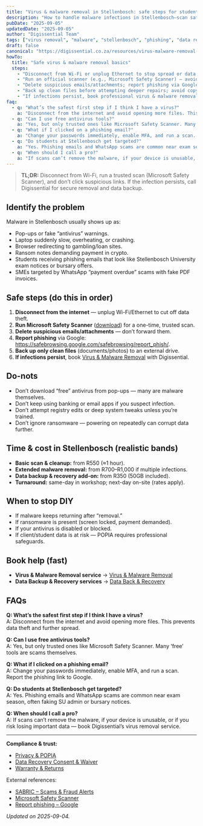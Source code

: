 ```yaml
---
title: "Virus & malware removal in Stellenbosch: safe steps for students & SMEs"
description: "How to handle malware infections in Stellenbosch—scan safely, avoid scams, and know when to call Digissential for virus removal & backups."
pubDate: "2025-09-05"
updatedDate: "2025-09-05"
author: "Digissential Team"
tags: ["virus removal", "malware", "stellenbosch", "phishing", "data recovery"]
draft: false
canonical: "https://digissential.co.za/resources/virus-malware-removal-stellenbosch/"
howTo:
  title: "Safe virus & malware removal basics"
  steps:
    - "Disconnect from Wi-Fi or unplug Ethernet to stop spread or data theft."
    - "Run an official scanner (e.g., Microsoft Safety Scanner) — avoid unknown downloads."
    - "Delete suspicious emails/attachments; report phishing via Google’s tool."
    - "Back up clean files before attempting deeper repairs; avoid copying suspicious executables."
    - "If infections persist, book professional virus & malware removal with Digissential."
faq:
  - q: "What’s the safest first step if I think I have a virus?"
    a: "Disconnect from the internet and avoid opening more files. This prevents data theft and further spread."
  - q: "Can I use free antivirus tools?"
    a: "Yes, but only trusted ones like Microsoft Safety Scanner. Many ‘free’ tools are scams themselves."
  - q: "What if I clicked on a phishing email?"
    a: "Change your passwords immediately, enable MFA, and run a scan. Report the phishing link to Google."
  - q: "Do students at Stellenbosch get targeted?"
    a: "Yes. Phishing emails and WhatsApp scams are common near exam season, often faking SU admin or bursary notices."
  - q: "When should I call a pro?"
    a: "If scans can’t remove the malware, if your device is unusable, or if you risk losing important data — book Digissential’s virus removal service."
---
```


> **TL;DR:** Disconnect from Wi-Fi, run a trusted scan (Microsoft Safety Scanner), and don’t click suspicious links. If the infection persists, call Digissential for secure removal and data backup.

## Identify the problem

Malware in Stellenbosch usually shows up as:
- Pop-ups or fake “antivirus” warnings.
- Laptop suddenly slow, overheating, or crashing.
- Browser redirecting to gambling/loan sites.
- Ransom notes demanding payment in crypto.
- Students receiving phishing emails that look like Stellenbosch University exam notices or bursary offers.
- SMEs targeted by WhatsApp “payment overdue” scams with fake PDF invoices.

## Safe steps (do this in order)

1. **Disconnect from the internet** — unplug Wi-Fi/Ethernet to cut off data theft.  
2. **Run Microsoft Safety Scanner** ([download](https://learn.microsoft.com/en-us/windows/security/threat-protection/intelligence/safety-scanner-download)) for a one-time, trusted scan.  
3. **Delete suspicious emails/attachments** — don’t forward them.  
4. **Report phishing** via Google: <https://safebrowsing.google.com/safebrowsing/report_phish/>.  
5. **Back up only clean files** (documents/photos) to an external drive.  
6. **If infections persist**, book [Virus & Malware Removal](/services/virus-malware-removal/) with Digissential.

## Do-nots

- Don’t download “free” antivirus from pop-ups — many are malware themselves.  
- Don’t keep using banking or email apps if you suspect infection.  
- Don’t attempt registry edits or deep system tweaks unless you’re trained.  
- Don’t ignore ransomware — powering on repeatedly can corrupt data further.  

## Time & cost in Stellenbosch (realistic bands)

- **Basic scan & cleanup:** from R550 (≈1 hour).  
- **Extended malware removal:** from R700–R1,000 if multiple infections.  
- **Data backup & recovery add-on:** from R350 (50GB included).  
- **Turnaround:** same-day in workshop; next-day on-site (rates apply).  

## When to stop DIY

- If malware keeps returning after “removal.”  
- If ransomware is present (screen locked, payment demanded).  
- If your antivirus is disabled or blocked.  
- If client/student data is at risk — POPIA requires professional safeguards.  

## Book help (fast)

- **Virus & Malware Removal service** → [Virus & Malware Removal](/services/virus-malware-removal/)  
- **Data Backup & Recovery services** → [Data Back & Recovery](/services/data-backup-recovery/)  

## FAQs

**Q: What’s the safest first step if I think I have a virus?**  
A: Disconnect from the internet and avoid opening more files. This prevents data theft and further spread.

**Q: Can I use free antivirus tools?**  
A: Yes, but only trusted ones like Microsoft Safety Scanner. Many ‘free’ tools are scams themselves.

**Q: What if I clicked on a phishing email?**  
A: Change your passwords immediately, enable MFA, and run a scan. Report the phishing link to Google.

**Q: Do students at Stellenbosch get targeted?**  
A: Yes. Phishing emails and WhatsApp scams are common near exam season, often faking SU admin or bursary notices.

**Q: When should I call a pro?**  
A: If scans can’t remove the malware, if your device is unusable, or if you risk losing important data — book Digissential’s virus removal service.

---

**Compliance & trust:**  
- [Privacy & POPIA](/legal/privacy-popia-processing-notice/)  
- [Data Recovery Consent & Waiver](/legal/data-recovery-consent-waiver/)  
- [Warranty & Returns](/legal/warranty-returns/)  

External references:  
- [SABRIC – Scams & Fraud Alerts](https://www.sabric.co.za/)  
- [Microsoft Safety Scanner](https://learn.microsoft.com/en-us/windows/security/threat-protection/intelligence/safety-scanner-download)  
- [Report phishing – Google](https://safebrowsing.google.com/safebrowsing/report_phish/)  

*Updated on 2025-09-04.*
